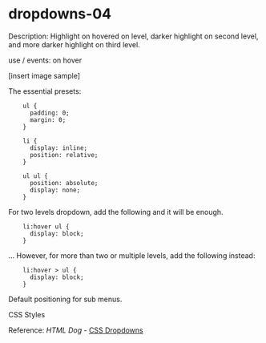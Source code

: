 # dropdowns-04

Description: Highlight on hovered on level, darker highlight on second level, and more darker highlight on third level.

use / events: on hover

[insert image sample]

The essential presets:

        ul {
          padding: 0;
          margin: 0;
        }

        li {
          display: inline;
          position: relative;
        }

        ul ul {
          position: absolute;
          display: none;
        }

For two levels dropdown, add the following and it will be enough.

        li:hover ul {
          display: block;
        }

... However, for more than two or multiple levels, add the following instead:

        li:hover > ul {
          display: block;
        }

Default positioning for sub menus.

CSS Styles

Reference: _HTML Dog_ - [CSS Dropdowns](https://htmldog.com/examples/dropdowns3/)
